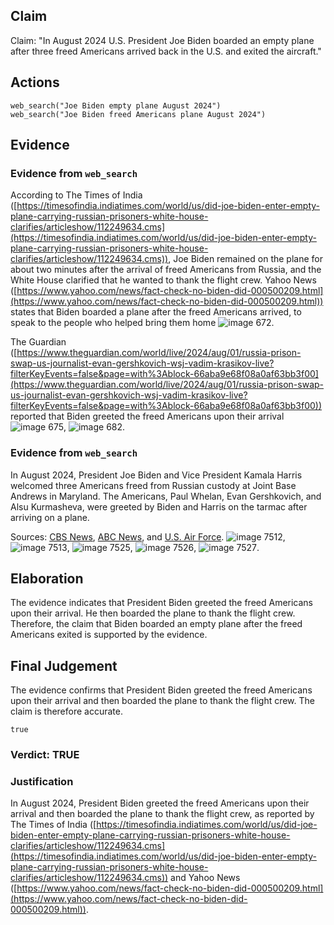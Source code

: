 ## Claim
Claim: "In August 2024 U.S. President Joe Biden boarded an empty plane after three freed Americans arrived back in the U.S. and exited the aircraft."

## Actions
```
web_search("Joe Biden empty plane August 2024")
web_search("Joe Biden freed Americans plane August 2024")
```

## Evidence
### Evidence from `web_search`
According to The Times of India ([https://timesofindia.indiatimes.com/world/us/did-joe-biden-enter-empty-plane-carrying-russian-prisoners-white-house-clarifies/articleshow/112249634.cms](https://timesofindia.indiatimes.com/world/us/did-joe-biden-enter-empty-plane-carrying-russian-prisoners-white-house-clarifies/articleshow/112249634.cms)), Joe Biden remained on the plane for about two minutes after the arrival of freed Americans from Russia, and the White House clarified that he wanted to thank the flight crew. Yahoo News ([https://www.yahoo.com/news/fact-check-no-biden-did-000500209.html](https://www.yahoo.com/news/fact-check-no-biden-did-000500209.html)) states that Biden boarded a plane after the freed Americans arrived, to speak to the people who helped bring them home ![image 672](media/2025-08-06_17-55-1754502948-015026.jpg).

The Guardian ([https://www.theguardian.com/world/live/2024/aug/01/russia-prison-swap-us-journalist-evan-gershkovich-wsj-vadim-krasikov-live?filterKeyEvents=false&page=with%3Ablock-66aba9e68f08a0af63bb3f00](https://www.theguardian.com/world/live/2024/aug/01/russia-prison-swap-us-journalist-evan-gershkovich-wsj-vadim-krasikov-live?filterKeyEvents=false&page=with%3Ablock-66aba9e68f08a0af63bb3f00)) reported that Biden greeted the freed Americans upon their arrival ![image 675](media/2025-08-06_17-55-1754502958-872284.jpg), ![image 682](media/2025-08-06_17-56-1754502964-086756.jpg).


### Evidence from `web_search`
In August 2024, President Joe Biden and Vice President Kamala Harris welcomed three Americans freed from Russian custody at Joint Base Andrews in Maryland. The Americans, Paul Whelan, Evan Gershkovich, and Alsu Kurmasheva, were greeted by Biden and Harris on the tarmac after arriving on a plane.

Sources: [CBS News](https://www.cbsnews.com/news/us-russia-prisoner-swap-biden-harris-welcome-paul-whelan-evan-gershkovich/), [ABC News](https://www.abc.net.au/news/2024-08-02/biden-meets-with-freed-americans-in-major-russia-prisoner-swap/104174404), and [U.S. Air Force](https://www.af.mil/News/Article-Display/Article/3860680/americans-released-from-russian-custody-arrive-at-joint-base-andrews/). ![image 7512](media/2025-08-30_07-48-1756540137-416859.jpg), ![image 7513](media/2025-08-30_07-48-1756540138-926532.jpg), ![image 7525](media/2025-08-30_07-49-1756540147-367480.jpg), ![image 7526](media/2025-08-30_07-49-1756540150-003891.jpg), ![image 7527](media/2025-08-30_07-49-1756540152-418694.jpg).


## Elaboration
The evidence indicates that President Biden greeted the freed Americans upon their arrival. He then boarded the plane to thank the flight crew. Therefore, the claim that Biden boarded an empty plane after the freed Americans exited is supported by the evidence.


## Final Judgement
The evidence confirms that President Biden greeted the freed Americans upon their arrival and then boarded the plane to thank the flight crew. The claim is therefore accurate.

`true`


### Verdict: TRUE

### Justification
In August 2024, President Biden greeted the freed Americans upon their arrival and then boarded the plane to thank the flight crew, as reported by The Times of India ([https://timesofindia.indiatimes.com/world/us/did-joe-biden-enter-empty-plane-carrying-russian-prisoners-white-house-clarifies/articleshow/112249634.cms](https://timesofindia.indiatimes.com/world/us/did-joe-biden-enter-empty-plane-carrying-russian-prisoners-white-house-clarifies/articleshow/112249634.cms)) and Yahoo News ([https://www.yahoo.com/news/fact-check-no-biden-did-000500209.html](https://www.yahoo.com/news/fact-check-no-biden-did-000500209.html)).
